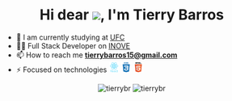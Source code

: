 <h1 align="center">Hi dear <img src="https://raw.githubusercontent.com/kaueMarques/kaueMarques/master/hi.gif" width="30px">, I'm Tierry Barros</h1>

- 🔭 I am currently studying at [UFC](https://www.quixada.ufc.br/)
- 👨‍💻 Full Stack Developer on [INOVE](https://github.com/dev-inove)
- 📫 How to reach me **tierrybarros15@gmail.com**
- ⚡ Focused on technologies <img src="https://raw.githubusercontent.com/devicons/devicon/master/icons/react/react-original-wordmark.svg" alt="react" width="20" height="20"/> <img src="https://raw.githubusercontent.com/devicons/devicon/master/icons/css3/css3-plain-wordmark.svg" alt="css3"  width="20" height="20"/> <img src="https://raw.githubusercontent.com/devicons/devicon/master/icons/html5/html5-original-wordmark.svg" alt="html5"  width="20" height="20"/>

<p align="center">
<img src="https://github-readme-stats.vercel.app/api?username=tierrybr&show_icons=true&theme=dark" alt="tierrybr"/> 
<img src="https://github-readme-stats.vercel.app/api/top-langs/?username=tierrybr&layout=compact&theme=dark" alt="tierrybr"/> 
</p>





